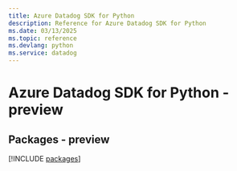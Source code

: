 ```yaml
---
title: Azure Datadog SDK for Python
description: Reference for Azure Datadog SDK for Python
ms.date: 03/13/2025
ms.topic: reference
ms.devlang: python
ms.service: datadog
---
```

# Azure Datadog SDK for Python - preview
## Packages - preview
[!INCLUDE [packages](datadog-index.md)]